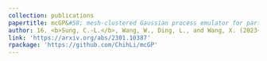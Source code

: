 ```yaml
---
collection: publications
papertitle: mcGP&#58; mesh-clustered Gaussian process emulator for partial differential equation systems
author: 16. <b>Sung, C.-L.</b>, Wang, W., Ding, L., and Wang, X. (2023+)
link: 'https://arxiv.org/abs/2301.10387'
rpackage: 'https://github.com/ChihLi/mcGP'
---
```

